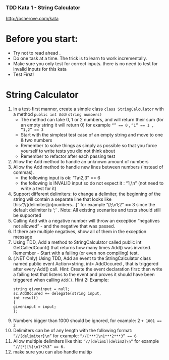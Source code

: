 ### TDD Kata 1 - String Calculator
http://osherove.com/kata
# Before you start:
  - Try not to read ahead .
  - Do one task at a time. The trick is to learn to work incrementally.
  - Make sure you only test for correct inputs. there is no need to test for invalid inputs for
this kata
  - Test First!

# String Calculator
1. In a test-first manner, create a simple class
	`class StringCalculator`
with a method `public int Add(string numbers)`
   - The method can take 0, 1 or 2 numbers, and will return their sum
(for an empty string it will return 0)
for example
`“” == 0` ,
`“1” == 1 , “1,2” == 3`
   - Start with the simplest test case of an empty string and move to one & two
numbers
   - Remember to solve things as simply as possible so that you force yourself to
    write tests you did not think about
   - Remember to refactor after each passing test
2. Allow the Add method to handle an unknown amount of numbers
3. Allow the Add method to handle new lines between numbers (instead of commas).
   - the following input is ok: “1\n2,3” == 6
   - the following is INVALID input so do not expect it : “1,\n” (not need to write a
test for it)
4. Support different delimiters:
to change a delimiter, the beginning of the string will contain a separate line
that looks like this:“//[delimiter]\n[numbers…]”
for example
“//;\n1;2” == 3
since the default delimiter is ‘;’ .
Note: All existing scenarios and tests should still be supported
5. Calling Add with a negative number will throw an exception “negatives not allowed” -
and the negative that was passed.
6. If there are multiple negatives, show all of them in the exception message
7. Using TDD, Add a method to StringCalculator
called public int GetCalledCount()
that returns how many times Add() was invoked.
Remember - Start with a failing (or even non compiling) test.
8. (.NET Only) Using TDD, Add an event to the StringCalculator class named
public event Action<string, int> AddOccured ,
that is triggered after every Add() call.
Hint:
    Create the event declaration first:
    then write a failing test that listens to the event
    and proves it should have been triggered when calling `Add()`.
Hint 2:
    Example:
    ```
    string giveninput = null;
    sc.AddOccured += delegate(string input,
    int result)
    {
    giveninput = input;
    };
    ```
9. Numbers bigger than 1000 should be ignored, for example:
2 `+ 1001 == 2`
10. Delimiters can be of any length with the following format:
`“//[delimiter]\n”`
for example:
`“//[***]\n1***2***3” == 6`
11. Allow multiple delimiters like this:
`“//[delim1][delim2]\n”`
for example
`“//[*][%]\n1*2%3” == 6.`
12. make sure you can also handle multip
